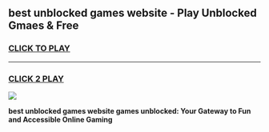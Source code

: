 
## best unblocked games website - Play Unblocked Gmaes & Free
<h3>
<a href="https://news.freeplayer.one?title=best_unblocked_games_website&ref=23F">CLICK TO PLAY</a></h3>
<hr>

<h3>
<a href="https://news.freeplayer.one?title=best_unblocked_games_website&ref=23F">CLICK 2 PLAY</a>
  
</h3>

<a href="https://news.freeplayer.one?title=best_unblocked_games_website&ref=23F/"><img src="https://clearcache.store/games.png"></a>


**best unblocked games website games unblocked: Your Gateway to Fun and Accessible Online Gaming**
